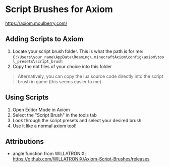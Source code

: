 # Script Brushes for Axiom
https://axiom.moulberry.com/

## Adding Scripts to Axiom
1. Locate your script brush folder. This is what the path is for me: `C:\Users\your_name\AppData\Roaming\.minecraftAxiom\config\axiom\tool_presets\script_brush`
2. Copy the nbt files of your choice into this folder

> Alternatively, you can copy the lua source code directly into the script brush in game (this seems easier to me)

## Using Scripts
1. Open Editor Mode in Axiom
2. Select the "Script Brush" in the tools tab
3. Look through the script presets and select your desired brush
4. Use it like a normal axiom tool!

## Attributions
- angle function from WILLATRONIX: https://github.com/WILLATRONIX/Axiom-Script-Brushes/releases